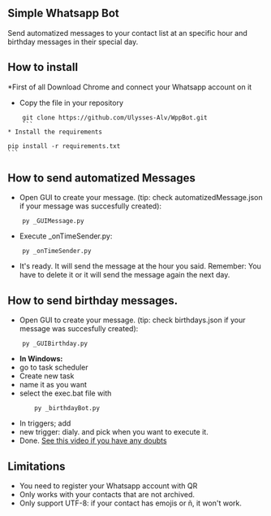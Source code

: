 

## Simple Whatsapp Bot

Send automatized messages to your contact list at an specific hour and birthday messages in their special day.

## How to install
*First of all Download Chrome and connect your Whatsapp account on it

* Copy the file in your repository

```
    git clone https://github.com/Ulysses-Alv/WppBot.git
    ```
* Install the requirements
```
    pip install -r requirements.txt
    ```
## How to send automatized Messages

* Open GUI to create your message. (tip: check automatizedMessage.json if your message was succesfully created):
```
    py _GUIMessage.py
```
* Execute _onTimeSender.py:
```
    py _onTimeSender.py
```

* It's ready. It will send the message at the hour you said.
Remember: You have to delete it or it will send the message again the next day.

## How to send birthday messages.
* Open GUI to create your message. (tip: check birthdays.json if your message was succesfully created):

```
    py _GUIBirthday.py
```

* **In Windows:** 
* go to task scheduler
* Create new task
* name it as you want
* select the exec.bat file with 
    ```
        py _birthdayBot.py
    ```
* In triggers; add
* new trigger: dialy. and pick when you want to execute it.
* Done.
[See this video if you have any doubts](https://www.youtube.com/watch?v=s_EMsHlDPnE)
## Limitations

 - You need to register your Whatsapp account with QR
 - Only works with your contacts that are not archived.
 - Only support UTF-8: if your contact has emojis or ñ, it won't work.

 
